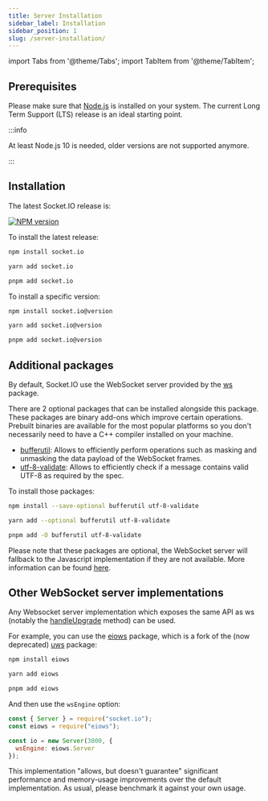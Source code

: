 ```yaml
---
title: Server Installation
sidebar_label: Installation
sidebar_position: 1
slug: /server-installation/
---
```


import Tabs from '@theme/Tabs';
import TabItem from '@theme/TabItem';

## Prerequisites

Please make sure that [Node.js](https://nodejs.org/en/) is installed on your system. The current Long Term Support (LTS) release is an ideal starting point.

:::info

At least Node.js 10 is needed, older versions are not supported anymore.

:::

## Installation

The latest Socket.IO release is:

[![NPM version](https://img.shields.io/npm/v/socket.io.svg?logo=npm)](https://www.npmjs.com/package/socket.io)

To install the latest release:

<Tabs groupId="pm">
  <TabItem value="npm" label="NPM" default>

```sh
npm install socket.io
```

  </TabItem>
  <TabItem value="yarn" label="Yarn">

```sh
yarn add socket.io
```

  </TabItem>
  <TabItem value="pnpm" label="pnpm">

```sh
pnpm add socket.io
```

  </TabItem>
</Tabs>

To install a specific version:

<Tabs groupId="pm">
  <TabItem value="npm" label="NPM" default>

```sh
npm install socket.io@version
```

  </TabItem>
  <TabItem value="yarn" label="Yarn">

```sh
yarn add socket.io@version
```

  </TabItem>
  <TabItem value="pnpm" label="pnpm">

```sh
pnpm add socket.io@version
```

  </TabItem>
</Tabs>

## Additional packages

By default, Socket.IO use the WebSocket server provided by the [ws](https://www.npmjs.com/package/ws) package.

There are 2 optional packages that can be installed alongside this package. These packages are binary add-ons which improve certain operations. Prebuilt binaries are available for the most popular platforms so you don't necessarily need to have a C++ compiler installed on your machine.

- [bufferutil](https://www.npmjs.com/package/bufferutil): Allows to efficiently perform operations such as masking and unmasking the data payload of the WebSocket frames.
- [utf-8-validate](https://www.npmjs.com/package/utf-8-validate): Allows to efficiently check if a message contains valid UTF-8 as required by the spec.

To install those packages:

<Tabs groupId="pm">
  <TabItem value="npm" label="NPM" default>

```sh
npm install --save-optional bufferutil utf-8-validate
```

  </TabItem>
  <TabItem value="yarn" label="Yarn">

```sh
yarn add --optional bufferutil utf-8-validate
```

  </TabItem>
  <TabItem value="pnpm" label="pnpm">

```sh
pnpm add -O bufferutil utf-8-validate
```

  </TabItem>
</Tabs>

Please note that these packages are optional, the WebSocket server will fallback to the Javascript implementation if they are not available. More information can be found [here](https://github.com/websockets/ws/#opt-in-for-performance-and-spec-compliance).

## Other WebSocket server implementations

Any Websocket server implementation which exposes the same API as ws (notably the [handleUpgrade](https://github.com/websockets/ws/blob/master/doc/ws.md#serverhandleupgraderequest-socket-head-callback) method) can be used.

For example, you can use the [eiows](https://www.npmjs.com/package/eiows) package, which is a fork of the (now deprecated) [uws](https://www.npmjs.com/package/uws) package:

<Tabs groupId="pm">
  <TabItem value="npm" label="NPM" default>

```sh
npm install eiows
```

  </TabItem>
  <TabItem value="yarn" label="Yarn">

```sh
yarn add eiows
```

  </TabItem>
  <TabItem value="pnpm" label="pnpm">

```sh
pnpm add eiows
```

  </TabItem>
</Tabs>

And then use the `wsEngine` option:

```js
const { Server } = require("socket.io");
const eiows = require("eiows");

const io = new Server(3000, {
  wsEngine: eiows.Server
});
```

This implementation "allows, but doesn't guarantee" significant performance and memory-usage improvements over the default implementation. As usual, please benchmark it against your own usage.
